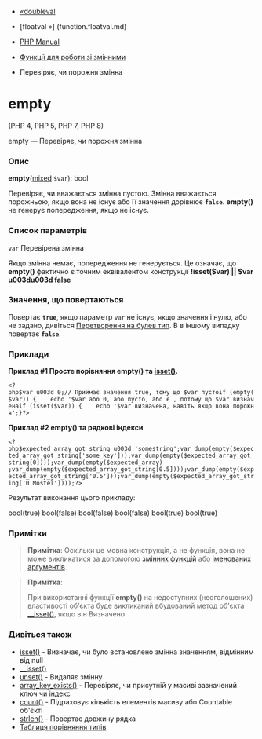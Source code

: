 - [«doubleval](function.doubleval.md)
- [floatval »] (function.floatval.md)

- [PHP Manual](index.md)
- [Функції для роботи зі змінними](ref.var.md)
- Перевіряє, чи порожня змінна

# empty

(PHP 4, PHP 5, PHP 7, PHP 8)

empty — Перевіряє, чи порожня змінна

### Опис

**empty**([mixed](language.types.declarations.md#language.types.declarations.mixed)
`$var`): bool

Перевіряє, чи вважається змінна пустою. Змінна вважається порожньою,
якщо вона не існує або її значення дорівнює **`false`**. **empty()** не
генерує попередження, якщо не існує.

### Список параметрів

`var`
Перевірена змінна

Якщо змінна немає, попередження не генерується. Це
означає, що **empty()** фактично є точним еквівалентом
конструкції **!isset($var) \|\| $var u003du003d false**

### Значення, що повертаються

Повертає **`true`**, якщо параметр `var` не існує, якщо значення
і нулю, або не задано, дивіться [Перетворення на булев
тип](language.types.boolean.md#language.types.boolean.casting). В
в іншому випадку повертає **`false`**.

### Приклади

**Приклад #1 Просте порівняння **empty()** та
[isset()](function.isset.md).**

` <?php$var u003d 0;// Приймає значення true, тому що $var пустоif (empty($var)) {    echo '$var або 0, або пусто, або є , потому що $var визначенаif (isset($var)) {    echo '$var визначена, навіть якщо вона порожня';}?> `

**Приклад #2 **empty()** та рядкові індекси**

` <?php$expected_array_got_string u003d 'somestring';var_dump(empty($expected_array_got_string['some_key']));var_dump(empty($expected_array_got_string[0])));var_dump(empty($expected_array) ;var_dump(empty($expected_array_got_string[0.5])));var_dump(empty($expected_array_got_string['0.5']));var_dump(empty($expected_array_got_string['0 Mostel'])));?> `

Результат виконання цього прикладу:

bool(true)
bool(false)
bool(false)
bool(false)
bool(true)
bool(true)

### Примітки

> **Примітка**: Оскільки це мовна конструкція, а не функція, вона
> не може викликатися за допомогою [змінних
> функцій](functions.variable-functions.md) або [іменованих
> аргументів](functions.arguments.md#functions.named-arguments).

> **Примітка**:
>
> При використанні функції **empty()** на недоступних (неоголошених)
> властивості об'єкта буде викликаний вбудований метод об'єкта
> [\_\_isset()](language.oop5.overloading.md#object.isset), якщо він
> Визначено.

### Дивіться також

- [isset()](function.isset.md) - Визначає, чи було встановлено
змінна значенням, відмінним від null
- [\_\_isset()](language.oop5.overloading.md#object.isset)
- [unset()](function.unset.md) - Видаляє змінну
- [array_key_exists()](function.array-key-exists.md) - Перевіряє,
чи присутній у масиві зазначений ключ чи індекс
- [count()](function.count.md) - Підраховує кількість елементів
масиву або Countable об'єкті
- [strlen()](function.strlen.md) - Повертає довжину рядка
- [Таблиця порівняння типів](types.comparisons.md)
